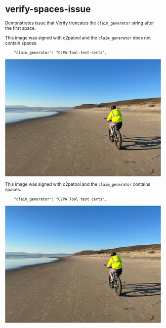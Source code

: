 # verify-spaces-issue

Demonstrates issue that Verify truncates the `claim_generator` string after the first space.

This image was signed with c2patool and the `claim_generator` does not contain spaces:
```
    "claim_generator": "C2PA-Tool-test-certs",
```

![](signed-no-spaces.jpg)

This image was signed with c2patool and the `claim_generator` contains spaces:
```
    "claim_generator": "C2PA Tool test certs",
```

![](signed-spaces.jpg)
